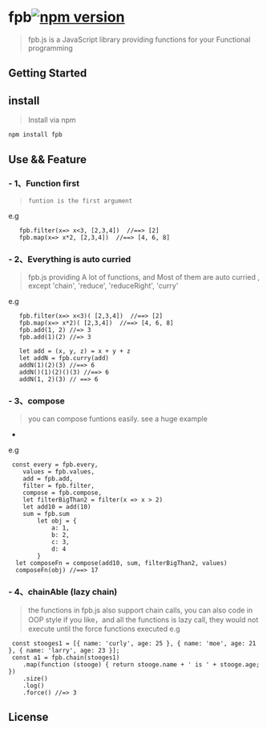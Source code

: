 # fpb[![npm version](https://badge.fury.io/js/fpb.svg)](https://badge.fury.io/js/fpb)

> fpb.js is a JavaScript library providing functions for your Functional programming

## Getting Started
## install
>  Install via npm

```
npm install fpb
```

## Use && Feature
### -  1、Function first 
>     funtion is the first argument 
    
e.g    
```
   fpb.filter(x=> x<3, [2,3,4])  //==> [2]
   fpb.map(x=> x*2, [2,3,4])  //==> [4, 6, 8]
```
### -  2、Everything is auto curried
>  fpb.js providing A lot of functions, and Most of them are auto curried , except 'chain', 'reduce', 'reduceRight', 'curry'

e.g   
```
   fpb.filter(x=> x<3)( [2,3,4])  //==> [2]
   fpb.map(x=> x*2)( [2,3,4])  //==> [4, 6, 8]
   fpb.add(1, 2) //=> 3
   fpb.add(1)(2) //=> 3
   
   let add = (x, y, z) = x + y + z
   let addN = fpb.curry(add)
   addN(1)(2)(3) //==> 6
   addN()(1)(2)()(3) //==> 6
   addN(1, 2)(3) // ==> 6
```
### -  3、compose
>  you can compose funtions easily. see a huge example
-  
e.g   
```
 const every = fpb.every,
    values = fpb.values,
    add = fpb.add,
    filter = fpb.filter,
    compose = fpb.compose,
    let filterBigThan2 = filter(x => x > 2)
    let add10 = add(10)
    sum = fpb.sum
        let obj = {
            a: 1,
            b: 2,
            c: 3,
            d: 4
        }
  let composeFn = compose(add10, sum, filterBigThan2, values)
  composeFn(obj) //==> 17
```
### -  4、chainAble (lazy chain)
> the functions in fpb.js also support chain calls, you can also code in OOP style if you like，and all the functions is lazy call, they would not execute until the force functions executed
e.g   
```
 const stooges1 = [{ name: 'curly', age: 25 }, { name: 'moe', age: 21 }, { name: 'larry', age: 23 }];
 const a1 = fpb.chain(stooges1)
    .map(function (stooge) { return stooge.name + ' is ' + stooge.age; })
    .size()
    .log()
    .force() //=> 3
```


## License
